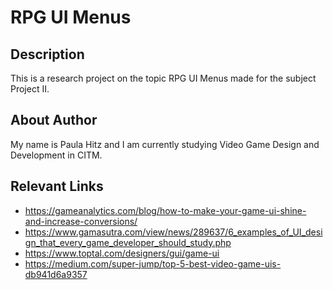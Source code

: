 # RPG UI Menus

## Description
This is a research project on the topic RPG UI Menus made for the subject Project II.

## About Author
My name is Paula Hitz and I am currently studying Video Game Design and Development in CITM.

## Relevant Links
- https://gameanalytics.com/blog/how-to-make-your-game-ui-shine-and-increase-conversions/
- https://www.gamasutra.com/view/news/289637/6_examples_of_UI_design_that_every_game_developer_should_study.php
- https://www.toptal.com/designers/gui/game-ui
- https://medium.com/super-jump/top-5-best-video-game-uis-db941d6a9357
